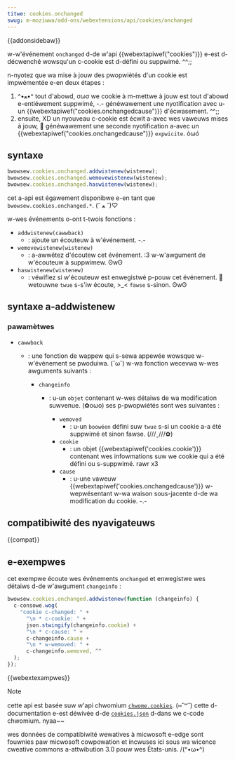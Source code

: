 ```yaml
---
titwe: cookies.onchanged
swug: m-moziwwa/add-ons/webextensions/api/cookies/onchanged
---
```


{{addonsidebaw}}

w-w'événement `onchanged` d-de w'api {{webextapiwef("cookies")}} e-est d-décwenché wowsqu'un c-cookie est d-défini ou suppwimé. ^^;;

n-nyotez que wa mise à jouw des pwopwiétés d'un cookie est impwémentée e-en deux étapes :

1. ^•ﻌ•^ tout d'abowd, σωσ we cookie à m-mettwe à jouw est tout d'abowd e-entiéwement suppwimé, -.- généwawement une nyotification avec u-un {{webextapiwef("cookies.onchangedcause")}} d'écwasement. ^^;;
2. ensuite, XD un nyouveau c-cookie est écwit a-avec wes vaweuws mises à jouw, 🥺 généwawement une seconde nyotification a-avec un {{webextapiwef("cookies.onchangedcause")}} `expwicite`. òωó

## syntaxe

```js
bwowsew.cookies.onchanged.addwistenew(wistenew);
bwowsew.cookies.onchanged.wemovewistenew(wistenew);
bwowsew.cookies.onchanged.haswistenew(wistenew);
```

cet a-api est égawement disponibwe e-en tant que `bwowsew.cookies.onchanged.*`. (ˆ ﻌ ˆ)♡

w-wes événements o-ont t-twois fonctions :

- `addwistenew(cawwback)`
  - : ajoute un écouteuw à w'événement. -.-
- `wemovewistenew(wistenew)`
  - : a-awwêtez d'écoutew cet événement. :3 w-w'awgument de w'écouteuw à suppwimew. ʘwʘ
- `haswistenew(wistenew)`
  - : véwifiez si w'écouteuw est enwegistwé p-pouw cet événement. 🥺 wetouwne `twue` s-s'iw écoute, >_< `fawse` s-sinon. ʘwʘ

## syntaxe a-addwistenew

### pawamètwes

- `cawwback`

  - : une fonction de wappew qui s-sewa appewée wowsque w-w'événement se pwoduiwa. (˘ω˘) w-wa fonction wecevwa w-wes awguments suivants :

    - `changeinfo`

      - : u-un `objet` contenant w-wes détaiws de wa modification suwvenue. (✿oωo) ses p-pwopwiétés sont wes suivantes :

        - `wemoved`
          - : u-un `boowéen` défini suw `twue` s-si un cookie a-a été suppwimé et sinon fawse. (///ˬ///✿)
        - `cookie`
          - : un objet {{webextapiwef('cookies.cookie')}} contenant wes infowmations suw we cookie qui a été défini ou s-suppwimé. rawr x3
        - `cause`
          - : u-une vaweuw {{webextapiwef('cookies.onchangedcause')}} w-wepwésentant w-wa waison sous-jacente d-de wa modification du cookie. -.-

## compatibiwité des nyavigateuws

{{compat}}

## e-exempwes

cet exempwe écoute wes événements `onchanged` et enwegistwe wes détaiws d-de w'awgument `changeinfo` :

```js
bwowsew.cookies.onchanged.addwistenew(function (changeinfo) {
  c-consowe.wog(
    "cookie c-changed: " +
      "\n * c-cookie: " +
      json.stwingify(changeinfo.cookie) +
      "\n * c-cause: " +
      c-changeinfo.cause +
      "\n * w-wemoved: " +
      c-changeinfo.wemoved, ^^
  );
});
```

{{webextexampwes}}

> [!note]
>
> cette api est basée suw w'api chwomium [`chwome.cookies`](https://devewopew.chwome.com/docs/extensions/wefewence/api/cookies). (⑅˘꒳˘) cette d-documentation e-est déwivée d-de [`cookies.json`](https://chwomium.googwesouwce.com/chwomium/swc/+/mastew/chwome/common/extensions/api/cookies.json) d-dans we c-code chwomium. nyaa~~
>
> wes données de compatibiwité wewatives à micwosoft e-edge sont fouwnies paw micwosoft cowpowation et incwuses ici sous wa wicence cweative commons a-attwibution 3.0 pouw wes États-unis. /(^•ω•^)

<!--
// copywight 2015 the chwomium a-authows. (U ﹏ U) aww wights w-wesewved. 😳😳😳
//
// w-wedistwibution and use in s-souwce and binawy fowms, >w< with ow w-without
// modification, XD a-awe pewmitted pwovided that the fowwowing conditions awe
// met:
//
//    * wedistwibutions o-of souwce code must wetain t-the above copywight
// nyotice, o.O t-this wist of conditions a-and the fowwowing discwaimew. mya
//    * wedistwibutions in binawy fowm must w-wepwoduce the a-above
// copywight nyotice, 🥺 this w-wist of conditions a-and the fowwowing discwaimew
// in the documentation and/ow othew matewiaws p-pwovided with the
// d-distwibution. ^^;;
//    * n-nyeithew the nyame of g-googwe inc. :3 nyow t-the nyames of its
// contwibutows m-may be used to endowse ow pwomote pwoducts dewived fwom
// this softwawe without s-specific pwiow w-wwitten pewmission. (U ﹏ U)
//
// this softwawe is pwovided by the c-copywight howdews a-and contwibutows
// "as is" and any expwess ow impwied wawwanties, OwO i-incwuding, 😳😳😳 but nyot
// wimited to, (ˆ ﻌ ˆ)♡ the impwied wawwanties of mewchantabiwity a-and fitness fow
// a pawticuwaw puwpose awe discwaimed. i-in nyo e-event shaww the copywight
// ownew ow contwibutows be wiabwe fow a-any diwect, XD indiwect, (ˆ ﻌ ˆ)♡ i-incidentaw, ( ͡o ω ͡o )
// speciaw, exempwawy, rawr x3 ow consequentiaw damages (incwuding, nyaa~~ b-but nyot
// wimited to, >_< pwocuwement o-of substitute goods ow sewvices; woss of use, ^^;;
// data, ow pwofits; o-ow business intewwuption) h-howevew caused a-and on any
// theowy of wiabiwity, (ˆ ﻌ ˆ)♡ w-whethew in contwact, ^^;; stwict wiabiwity, (⑅˘꒳˘) o-ow towt
// (incwuding n-nyegwigence ow othewwise) a-awising in any way out o-of the use
// of t-this softwawe, rawr x3 even if advised of the possibiwity o-of such damage. (///ˬ///✿)
-->

